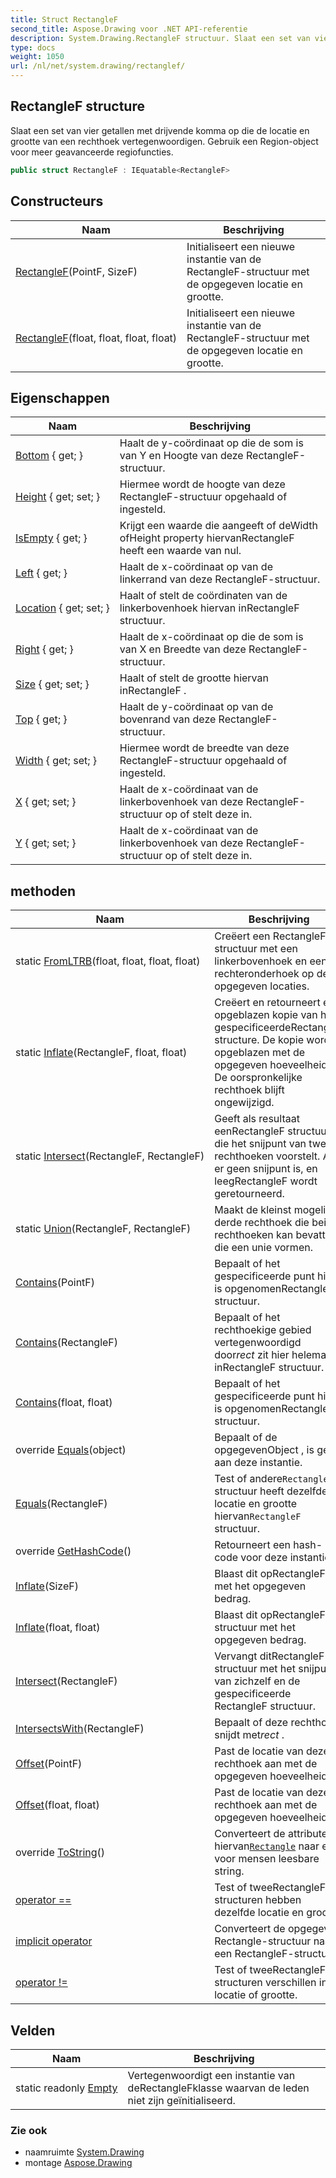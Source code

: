 ```yaml
---
title: Struct RectangleF
second_title: Aspose.Drawing voor .NET API-referentie
description: System.Drawing.RectangleF structuur. Slaat een set van vier getallen met drijvende komma op die de locatie en grootte van een rechthoek vertegenwoordigen. Gebruik een Regionobject voor meer geavanceerde regiofuncties.
type: docs
weight: 1050
url: /nl/net/system.drawing/rectanglef/
---
```

## RectangleF structure

Slaat een set van vier getallen met drijvende komma op die de locatie en grootte van een rechthoek vertegenwoordigen. Gebruik een Region-object voor meer geavanceerde regiofuncties.

```csharp
public struct RectangleF : IEquatable<RectangleF>
```

## Constructeurs

| Naam | Beschrijving |
| --- | --- |
| [RectangleF](rectanglef/#constructor_1)(PointF, SizeF) | Initialiseert een nieuwe instantie van de RectangleF-structuur met de opgegeven locatie en grootte. |
| [RectangleF](rectanglef/#constructor)(float, float, float, float) | Initialiseert een nieuwe instantie van de RectangleF-structuur met de opgegeven locatie en grootte. |

## Eigenschappen

| Naam | Beschrijving |
| --- | --- |
| [Bottom](../../system.drawing/rectanglef/bottom/) { get; } | Haalt de y-coördinaat op die de som is van Y en Hoogte van deze RectangleF-structuur. |
| [Height](../../system.drawing/rectanglef/height/) { get; set; } | Hiermee wordt de hoogte van deze RectangleF-structuur opgehaald of ingesteld. |
| [IsEmpty](../../system.drawing/rectanglef/isempty/) { get; } | Krijgt een waarde die aangeeft of deWidth ofHeight property hiervanRectangleF heeft een waarde van nul. |
| [Left](../../system.drawing/rectanglef/left/) { get; } | Haalt de x-coördinaat op van de linkerrand van deze RectangleF-structuur. |
| [Location](../../system.drawing/rectanglef/location/) { get; set; } | Haalt of stelt de coördinaten van de linkerbovenhoek hiervan inRectangleF structuur. |
| [Right](../../system.drawing/rectanglef/right/) { get; } | Haalt de x-coördinaat op die de som is van X en Breedte van deze RectangleF-structuur. |
| [Size](../../system.drawing/rectanglef/size/) { get; set; } | Haalt of stelt de grootte hiervan inRectangleF . |
| [Top](../../system.drawing/rectanglef/top/) { get; } | Haalt de y-coördinaat op van de bovenrand van deze RectangleF-structuur. |
| [Width](../../system.drawing/rectanglef/width/) { get; set; } | Hiermee wordt de breedte van deze RectangleF-structuur opgehaald of ingesteld. |
| [X](../../system.drawing/rectanglef/x/) { get; set; } | Haalt de x-coördinaat van de linkerbovenhoek van deze RectangleF-structuur op of stelt deze in. |
| [Y](../../system.drawing/rectanglef/y/) { get; set; } | Haalt de x-coördinaat van de linkerbovenhoek van deze RectangleF-structuur op of stelt deze in. |

## methoden

| Naam | Beschrijving |
| --- | --- |
| static [FromLTRB](../../system.drawing/rectanglef/fromltrb/)(float, float, float, float) | Creëert een RectangleF-structuur met een linkerbovenhoek en een rechteronderhoek op de opgegeven locaties. |
| static [Inflate](../../system.drawing/rectanglef/inflate/)(RectangleF, float, float) | Creëert en retourneert een opgeblazen kopie van het gespecificeerdeRectangleF structure. De kopie wordt opgeblazen met de opgegeven hoeveelheid. De oorspronkelijke rechthoek blijft ongewijzigd. |
| static [Intersect](../../system.drawing/rectanglef/intersect/)(RectangleF, RectangleF) | Geeft als resultaat eenRectangleF structuur die het snijpunt van twee rechthoeken voorstelt. Als er geen snijpunt is, en leegRectangleF wordt geretourneerd. |
| static [Union](../../system.drawing/rectanglef/union/)(RectangleF, RectangleF) | Maakt de kleinst mogelijke derde rechthoek die beide rechthoeken kan bevatten die een unie vormen. |
| [Contains](../../system.drawing/rectanglef/contains/#contains_1)(PointF) | Bepaalt of het gespecificeerde punt hierin is opgenomenRectangleF structuur. |
| [Contains](../../system.drawing/rectanglef/contains/#contains_2)(RectangleF) | Bepaalt of het rechthoekige gebied vertegenwoordigd door*rect* zit hier helemaal inRectangleF structuur. |
| [Contains](../../system.drawing/rectanglef/contains/#contains)(float, float) | Bepaalt of het gespecificeerde punt hierin is opgenomenRectangleF structuur. |
| override [Equals](../../system.drawing/rectanglef/equals/#equals_1)(object) | Bepaalt of de opgegevenObject , is gelijk aan deze instantie. |
| [Equals](../../system.drawing/rectanglef/equals/#equals)(RectangleF) | Test of andere`RectangleF` structuur heeft dezelfde locatie en grootte hiervan`RectangleF` structuur. |
| override [GetHashCode](../../system.drawing/rectanglef/gethashcode/)() | Retourneert een hash-code voor deze instantie. |
| [Inflate](../../system.drawing/rectanglef/inflate/#inflate_1)(SizeF) | Blaast dit opRectangleF met het opgegeven bedrag. |
| [Inflate](../../system.drawing/rectanglef/inflate/#inflate)(float, float) | Blaast dit opRectangleF structuur met het opgegeven bedrag. |
| [Intersect](../../system.drawing/rectanglef/intersect/)(RectangleF) | Vervangt ditRectangleF structuur met het snijpunt van zichzelf en de gespecificeerde RectangleF structuur. |
| [IntersectsWith](../../system.drawing/rectanglef/intersectswith/)(RectangleF) | Bepaalt of deze rechthoek snijdt met*rect* . |
| [Offset](../../system.drawing/rectanglef/offset/#offset_1)(PointF) | Past de locatie van deze rechthoek aan met de opgegeven hoeveelheid. |
| [Offset](../../system.drawing/rectanglef/offset/#offset)(float, float) | Past de locatie van deze rechthoek aan met de opgegeven hoeveelheid. |
| override [ToString](../../system.drawing/rectanglef/tostring/)() | Converteert de attributen hiervan[`Rectangle`](../rectangle/) naar een voor mensen leesbare string. |
| [operator ==](../../system.drawing/rectanglef/op_equality/) | Test of tweeRectangleF structuren hebben dezelfde locatie en grootte. |
| [implicit operator](../../system.drawing/rectanglef/op_implicit/) | Converteert de opgegeven Rectangle-structuur naar een RectangleF-structuur. |
| [operator !=](../../system.drawing/rectanglef/op_inequality/) | Test of tweeRectangleF structuren verschillen in locatie of grootte. |

## Velden

| Naam | Beschrijving |
| --- | --- |
| static readonly [Empty](../../system.drawing/rectanglef/empty/) | Vertegenwoordigt een instantie van deRectangleFklasse waarvan de leden niet zijn geïnitialiseerd. |

### Zie ook

* naamruimte [System.Drawing](../../system.drawing/)
* montage [Aspose.Drawing](../../)


